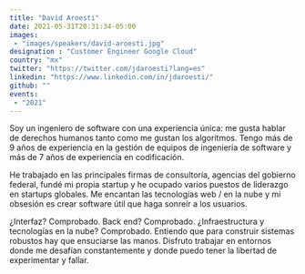 ```yaml
---
title: "David Aroesti"
date: 2021-05-31T20:31:34-05:00
images:
 - "images/speakers/david-aroesti.jpg"
designation : "Customer Engineer Google Cloud"
country: "mx"
twitter: "https://twitter.com/jdaroesti?lang=es"
linkedin: "https://www.linkedin.com/in/jdaroesti/"
github: ""
events:
 - "2021"
---
```


Soy un ingeniero de software con una experiencia única: me gusta hablar de derechos humanos tanto como me gustan los algoritmos. Tengo más de 9 años de experiencia en la gestión de equipos de ingeniería de software y más de 7 años de experiencia en codificación.

He trabajado en las principales firmas de consultoría, agencias del gobierno federal, fundé mi propia startup y he ocupado varios puestos de liderazgo en startups globales. Me encantan las tecnologías web / en la nube y mi obsesión es crear software útil que haga sonreír a los usuarios.

¿Interfaz? Comprobado. Back end? Comprobado. ¿Infraestructura y tecnologías en la nube? Comprobado. Entiendo que para construir sistemas robustos hay que ensuciarse las manos. Disfruto trabajar en entornos donde me desafían constantemente y donde puedo tener la libertad de experimentar y fallar.
